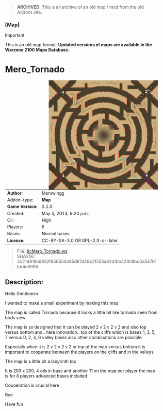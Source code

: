 > **ARCHIVED**: This is an archive of an old map / mod from the old Addons site.

### [Map]

> [!IMPORTANT]
> This is an old map format. **Updated versions of maps are available in the Warzone 2100 Maps Database.**

# Mero_Tornado

<img src="./preview.jpg" align="right" />

| | |
| - | - |
| __Author:__ | Merowingg |
| Addon-type: | __Map__ |
| __Game Version:__ | 3.1.0 |
| Created: | May 4, 2013, 6:20 p.m. |
| Oil: | High |
| Players: | 8 |
| Bases: | Normal bases |
| __License:__ | CC-BY-SA-3.0 OR GPL-2.0-or-later |

> File: [8cMero_Tornado.wz](https://github.com/Warzone2100/old-addons-site/raw/main/assets/177/8cMero_Tornado.wz)  
> SHA256: 4c214919a6932f956550d45d87d49b2f553a62d1bb42408bc0a54761bb4e5906

## Description:

Hello Gentlemen  

I wanted to make a small experiment by making this map  

The map is called Tornado because it looks a little bit like tornado seen from birds view  

The map is so designed that it can be played 2 v 2 v 2 v 2 and also top versus bottom and.. here innovation.. top of the cliffs which is bases 1, 3, 5, 7 versus 0, 2, 4, 6 valley bases  also other combinations are possible  

Especially when it is 2 v 2 v 2 v 2 or top of the map versus bottom it is important to cooperate between the players on the cliffs and in the valleys  

The map is a little bit a labyrinth too  

It is 200 x 200, 4 oils in base and another 11 on the map per player  the map is for 8 players  advanced bases included  

Cooperation is crucial here  

Bye  

Have fun  



